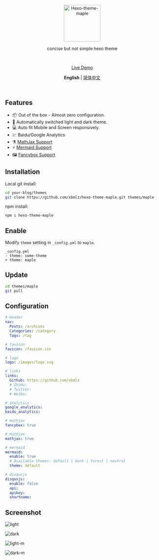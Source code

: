 <p align='center'>
  <img src='https://raw.githubusercontent.com/xbmlz/hexo-theme-maple/main/source/images/logo.svg' alt='Hexo-theme-maple' width='120'/>
</p>

<p align='center'>
concise but not simple hexo theme
</p>

<br>

<p align='center'>
<a href="">Live Demo</a>
</p>

<p align='center'>
<b>English</b> | <a href="https://github.com/xbmlz/hexo-theme-maple/blob/main/README.zh-CN.md">简体中文</a>

</p>

<br>

## Features

- 📦 Out of the box - Almost zero configuration.
- 🎨 Automatically switched light and dark theme.
- 💻 Auto fit Mobile and Screen responsively.
- 💹 Baidu/Google Analytics
- ⚗️ [MathJax Support](http://docs.mathjax.org/en/latest/)
- ⚡️ [Mermaid Support](https://mermaid-js.github.io/mermaid)
- 🖼️ [Fancybox Support](https://fancyapps.com/docs/ui/fancybox)

## Installation

Local git install:

```bash
cd your-blog/themes
git clone https://github.com/xbmlz/hexo-theme-maple.git themes/maple
```

npm install:

```bash
npm i hexo-theme-maple
```

## Enable

Modify `theme` setting in `_config.yml` to `maple`.

```text
_config.yml
- theme: some-theme
+ theme: maple
```

## Update

```bash
cd themes/maple
git pull
```

## Configuration

```yaml
# Header
nav:
  Posts: /archives
  Categories: /category
  Tags: /tag

# favicon
favicon: /favicon.ico

# logo
logo: /images/logo.svg

# links
links:
  Github: https://github.com/xbmlz
  # ZhiHu:
  # Twitter:
  # Weibo:

# analytics
google_analytics:
baidu_analytics:

# mathjax
fancybox: true

# mathjax
mathjax: true

# mermaid
mermaid:
  enable: true
  # Available themes: default | dark | forest | neutral
  theme: default

# disqusjs
disqusjs:
  enable: false
  api:
  apikey:
  shortname:
```
## Screenshot

![light](https://cdn.jsdelivr.net/gh/xbmlz/static@main/img/202207201507443.png)

![dark](https://cdn.jsdelivr.net/gh/xbmlz/static@main/img/202207201507612.png)

![light-m](https://cdn.jsdelivr.net/gh/xbmlz/static@main/img/202207201508341.png)

![dark-m](https://cdn.jsdelivr.net/gh/xbmlz/static@main/img/202207201508877.png)
